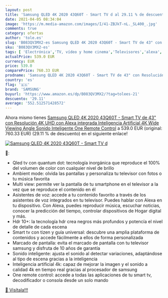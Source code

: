```yaml
---
layout: post
title: 'Samsung QLED 4K 2020 43Q60T - Smart TV d al 29.11 % de descuento'
date: 2021-04-05 08:34:04
image: 'https://m.media-amazon.com/images/I/41-ZBJkT-nL._SL400_.jpg'
comments: true
category: ofertas
author: 'tole.es'
slug: 'B083QV3MX2-es Samsung QLED 4K 2020 43Q60T - Smart TV de 43" con...'
sku: 'B083QV3MX2-es'
tags: [ 'Electrónica','TV, vídeo y home cinema','Televisores','alexa','samsung', ]
actualPrice: 539.0 EUR
currency: EUR
price: 539.0
comparePrice: 760.33 EUR
prodname: 'Samsung QLED 4K 2020 43Q60T - Smart TV de 43" con Resolución 4K UHD  con Alexa integrada  Inteligencia Artificial 4K Wide Viewing Angle  Sonido Inteligente  One Remote Control'
country: 'es'
flag: '🇪🇸'
brand: 'SAMSUNG'
buyurl: 'https://www.amazon.es/dp/B083QV3MX2/?tag=tolees-21'
descuento: '29.11'
average: '552.512571428572'
---
```


Ahora mismo tienes [Samsung QLED 4K 2020 43Q60T - Smart TV de 43" con Resolución 4K UHD  con Alexa integrada  Inteligencia Artificial 4K Wide Viewing Angle  Sonido Inteligente  One Remote Control](https://www.amazon.es/dp/B083QV3MX2/?tag=tolees-21) a 539.0 EUR (original: 760.33 EUR) (29.11 %  de descuento) en el siguiente enlace!

[![Samsung QLED 4K 2020 43Q60T - Smart TV d](https://m.media-amazon.com/images/I/41-ZBJkT-nL._SL400_.jpg)](https://www.amazon.es/dp/B083QV3MX2/?tag=tolees-21)

🔎:

- Qled tv con quantum dot: tecnología inorgánica que reproduce el 100% del volumen de color con cualquier nivel de brillo
- Ambient mode: olvida las pantallas y personaliza tu televisor con fotos o tu música favorita
- Multi view: permite ver la pantalla de tu smartphone en el televisor a la vez que se reproduce el contenido en él
- Asistentes de voz: accede a tu contenido favorito a través de los asistentes de voz integrados en tu televisor. Puedes hablar con Alexa en tu dispositivo. Con Alexa, puedes reproducir música, escuchar noticias, conocer la predicción del tiempo, controlar dispositivos de Hogar digital y más.
- Hdr 10+: la tecnología hdr crea negros más profundos y potencía el nivel de detalle de cada escena
- Smart tv con tizen y guía universal: descubre una amplia plataforma de contenidos y accede fácilmente a ellos de forma personalizada
- Marcado de pantalla: evita el marcado de pantalla con tu televisor samsung y disfruta de 10 años de garantía
- Sonido inteligente: ajusta el sonido al detectar variaciones, adaptándose al tipo de escena gracias a la inteligencia
- Inteligencia artificial 4k: capaz de mejorar la imagen y el sonido a calidad 4k en tiempo real gracias al procesador de samsung
- One remote control: accede a todas las aplicaciones de tu smart tv, decodificador o consola desde un solo mando

[🛒 Visítala!!!](https://www.amazon.es/dp/B083QV3MX2/?tag=tolees-21)
